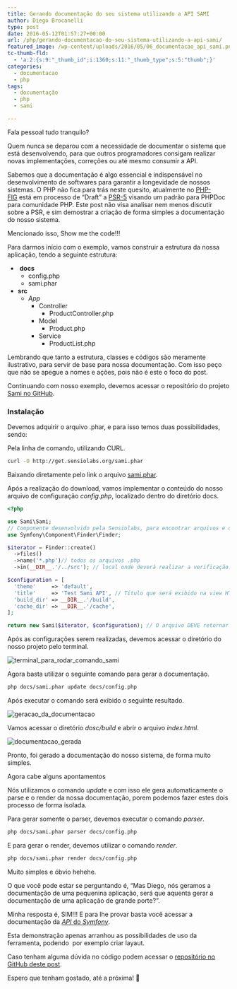 ```yaml
---
title: Gerando documentação do seu sistema utilizando a API SAMI
author: Diego Brocanelli
type: post
date: 2016-05-12T01:57:27+00:00
url: /php/gerando-documentacao-do-seu-sistema-utilizando-a-api-sami/
featured_image: /wp-content/uploads/2016/05/06_documentacao_api_sami.png
tc-thumb-fld:
  - 'a:2:{s:9:"_thumb_id";i:1360;s:11:"_thumb_type";s:5:"thumb";}'
categories:
  - documentacao
  - php
tags:
  - documentação
  - php
  - sami

---
```


Fala pessoal tudo tranquilo?

Quem nunca se deparou com a necessidade de documentar o sistema que está desenvolvendo, para que outros programadores consigam realizar novas implementações, correções ou até mesmo consumir a API.

Sabemos que a documentação é algo essencial e indispensável no desenvolvimento de softwares para garantir a longevidade de nossos sistemas. O PHP não fica para trás neste quesito, atualmente no [PHP-FIG](http://www.php-fig.org) está em processo de &#8220;Draft&#8221; a [PSR-5](http://www.php-fig.org/psr/) visando um padrão para PHPDoc para comunidade PHP. Este post não visa analisar nem menos discutir sobre a PSR, e sim demostrar a criação de forma simples a documentação do nosso sistema.

Mencionado isso, Show me the code!!!

Para darmos início com o exemplo, vamos construir a estrutura da nossa aplicação, tendo a seguinte estrutura:


*  **docs**
  * config.php
  * sami.phar
* **src**
  * _App_
    * Controller 
      * ProductController.php
    * Model 
      * Product.php
    * Service 
      * ProductList.php

Lembrando que tanto a estrutura, classes e códigos são meramente ilustrativo, para servir de base para nossa documentação. Com isso peço que não se apegue a nomes e ações, pois não é este o foco do post.

Continuando com nosso exemplo, devemos acessar o repositório do projeto [Sami no GitHub](https://github.com/FriendsOfPHP/Sami).

### Instalação

Devemos adquirir o arquivo .phar, e para isso temos duas possibilidades, sendo:

Pela linha de comando, utilizando CURL.

```bash
curl -O http://get.sensiolabs.org/sami.phar
```
Baixando diretamente pelo link o arquivo [sami.phar](http://get.sensiolabs.org/sami.phar).

Após a realização do download, vamos implementar o conteúdo do nosso arquivo de configuração _config.php_, localizado dentro do diretório docs.

```php
<?php

use Sami\Sami;
// Componente desenvolvido pela Sensiolabs, para encontrar arquivos e diretórios http://symfony.com/doc/current/components/finder.html
use Symfony\Component\Finder\Finder; 

$iterator = Finder::create()
  ->files()
  ->name('*.php')// todos os arquivos .php
  ->in(__DIR__.'/../src'); // local onde deverá realizar a verificação.

$configuration = [
  'theme'     => 'default',
  'title'     => 'Test Sami API', // Título que será exibido na view HTML
  'build_dir' => __DIR__.'/build', 
  'cache_dir' => __DIR__.'/cache',
];

return new Sami($iterator, $configuration); // O arquivo DEVE retornar uma instancia de Sami.
```

Após as configurações serem realizadas, devemos acessar o diretório do nosso projeto pelo terminal.

![terminal_para_rodar_comando_sami](/wp-content/uploads/2016/05/terminal_para_rodar_comando_sami.png)


Agora basta utilizar o seguinte comando para gerar a documentação.

```bash
php docs/sami.phar update docs/config.php
```

Após executar o comando será exibido o seguinte resultado.

![geracao_da_documentacao](/wp-content/uploads/2016/05/geracao_da_documentacao.png)

Vamos acessar o diretório _dosc/build_ e abrir o arquivo _index.html_.

![documentacao_gerada](/wp-content/uploads/2016/05/documentacao_gerada.png)

Pronto, foi gerado a documentação do nosso sistema, de forma muito simples.

Agora cabe alguns apontamentos

Nós utilizamos o comando _update_ e com isso ele gera automaticamente o parse e o render da nossa documentação, porem podemos fazer estes dois processo de forma isolada.

Para gerar somente o parser, devemos executar o comando _parser_.

```bash
php docs/sami.phar parser docs/config.php
```

E para gerar o render, devemos utilizar o comando _render_.

```bash
php docs/sami.phar render docs/config.php
```

Muito simples e óbvio hehehe.

O que você pode estar se perguntando é, &#8220;Mas Diego, nós geramos a documentação de uma pequenina aplicação, será que aquenta gerar a documentação de uma aplicação de grande porte?&#8221;.

Minha resposta é, SIM!!! E para lhe provar basta você acessar a documentação da [_API_ do _Symfony_](http://api.symfony.com/3.0/index.html).

Esta demonstração apenas arranhou as possibilidades de uso da ferramenta, podendo  por exemplo criar layaut.

Caso tenham alguma dúvida no código podem acessar o [repositório no GitHub deste post](https://github.com/Diego-Brocanelli/testSamiDo).

Espero que tenham gostado, até a próxima! 🙂

 [1]: http://www.diegobrocanelli.com.br/wp-content/uploads/2016/05/terminal_para_rodar_comando_sami.png
 [2]: http://www.diegobrocanelli.com.br/wp-content/uploads/2016/05/geracao_da_documentacao.png
 [3]: http://www.diegobrocanelli.com.br/wp-content/uploads/2016/05/documentacao_gerada.png